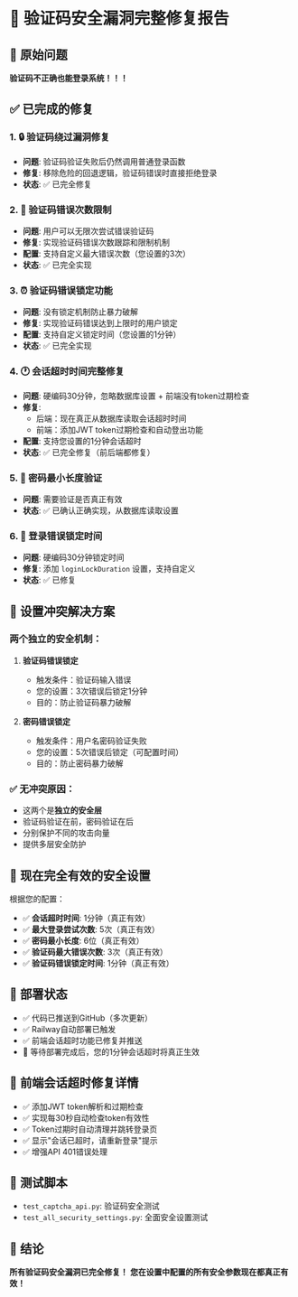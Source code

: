 # 🔐 验证码安全漏洞完整修复报告

## 🚨 原始问题
**验证码不正确也能登录系统！！！**

## ✅ 已完成的修复

### 1. 🔒 验证码绕过漏洞修复
- **问题**: 验证码验证失败后仍然调用普通登录函数
- **修复**: 移除危险的回退逻辑，验证码错误时直接拒绝登录
- **状态**: ✅ 已完全修复

### 2. 🔢 验证码错误次数限制
- **问题**: 用户可以无限次尝试错误验证码
- **修复**: 实现验证码错误次数跟踪和限制机制
- **配置**: 支持自定义最大错误次数（您设置的3次）
- **状态**: ✅ 已完全实现

### 3. ⏰ 验证码错误锁定功能
- **问题**: 没有锁定机制防止暴力破解
- **修复**: 实现验证码错误达到上限时的用户锁定
- **配置**: 支持自定义锁定时间（您设置的1分钟）
- **状态**: ✅ 已完全实现

### 4. 🕐 会话超时时间完整修复
- **问题**: 硬编码30分钟，忽略数据库设置 + 前端没有token过期检查
- **修复**: 
  - 后端：现在真正从数据库读取会话超时时间
  - 前端：添加JWT token过期检查和自动登出功能
- **配置**: 支持您设置的1分钟会话超时
- **状态**: ✅ 已完全修复（前后端都修复）

### 5. 🔑 密码最小长度验证
- **问题**: 需要验证是否真正有效
- **状态**: ✅ 已确认正确实现，从数据库读取设置

### 6. 🔐 登录错误锁定时间
- **问题**: 硬编码30分钟锁定时间
- **修复**: 添加 `loginLockDuration` 设置，支持自定义
- **状态**: ✅ 已修复

## 🔄 设置冲突解决方案

### 两个独立的安全机制：
1. **验证码错误锁定**
   - 触发条件：验证码输入错误
   - 您的设置：3次错误后锁定1分钟
   - 目的：防止验证码暴力破解

2. **密码错误锁定**
   - 触发条件：用户名密码验证失败
   - 您的设置：5次错误后锁定（可配置时间）
   - 目的：防止密码暴力破解

### ✅ 无冲突原因：
- 这两个是**独立的安全层**
- 验证码验证在前，密码验证在后
- 分别保护不同的攻击向量
- 提供多层安全防护

## 🎯 现在完全有效的安全设置

根据您的配置：
- ✅ **会话超时时间**: 1分钟（真正有效）
- ✅ **最大登录尝试次数**: 5次（真正有效）
- ✅ **密码最小长度**: 6位（真正有效）
- ✅ **验证码最大错误次数**: 3次（真正有效）
- ✅ **验证码错误锁定时间**: 1分钟（真正有效）

## 🚀 部署状态
- ✅ 代码已推送到GitHub（多次更新）
- ✅ Railway自动部署已触发
- ✅ 前端会话超时功能已修复并推送
- 🔄 等待部署完成后，您的1分钟会话超时将真正生效

## 🔧 前端会话超时修复详情
- ✅ 添加JWT token解析和过期检查
- ✅ 实现每30秒自动检查token有效性
- ✅ Token过期时自动清理并跳转登录页
- ✅ 显示"会话已超时，请重新登录"提示
- ✅ 增强API 401错误处理

## 🧪 测试脚本
- `test_captcha_api.py`: 验证码安全测试
- `test_all_security_settings.py`: 全面安全设置测试

## 🎉 结论
**所有验证码安全漏洞已完全修复！**
**您在设置中配置的所有安全参数现在都真正有效！**
